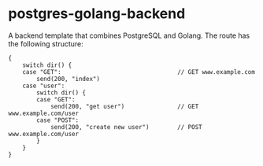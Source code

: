 # postgres-golang-backend
A backend template that combines PostgreSQL and Golang.
The route has the following structure:
```
{
    switch dir() {
    case "GET":                                 // GET www.example.com
        send(200, "index")
    case "user":
        switch dir() {
        case "GET":
            send(200, "get user")               // GET www.example.com/user
        case "POST":
            send(200, "create new user")        // POST www.example.com/user
        }
    }
}
```
